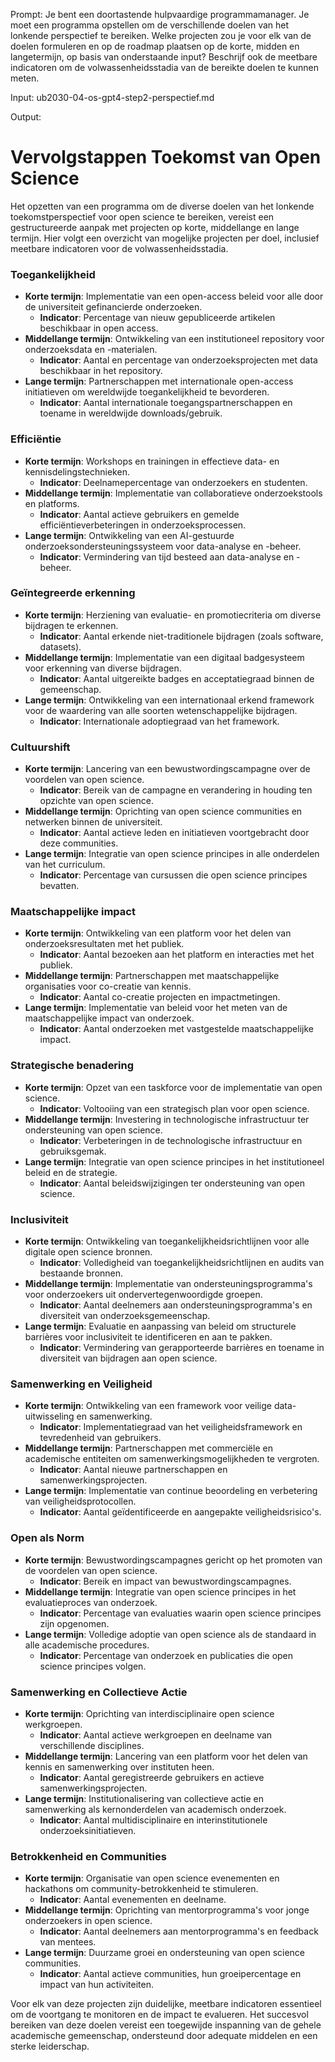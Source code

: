 Prompt: Je bent een doortastende hulpvaardige programmamanager. Je moet een programma opstellen om de verschillende doelen van het lonkende perspectief te bereiken. Welke projecten zou je voor elk van de doelen formuleren en op de roadmap plaatsen op de korte, midden en langetermijn, op basis van onderstaande input? Beschrijf ook de meetbare indicatoren om de volwassenheidsstadia van de bereikte doelen te kunnen meten. 

Input: ub2030-04-os-gpt4-step2-perspectief.md

Output:

# Vervolgstappen Toekomst van Open Science

Het opzetten van een programma om de diverse doelen van het lonkende toekomstperspectief voor open science te bereiken, vereist een gestructureerde aanpak met projecten op korte, middellange en lange termijn. Hier volgt een overzicht van mogelijke projecten per doel, inclusief meetbare indicatoren voor de volwassenheidsstadia.

### Toegankelijkheid

- **Korte termijn**: Implementatie van een open-access beleid voor alle door de universiteit gefinancierde onderzoeken.
  - **Indicator**: Percentage van nieuw gepubliceerde artikelen beschikbaar in open access.
- **Middellange termijn**: Ontwikkeling van een institutioneel repository voor onderzoeksdata en -materialen.
  - **Indicator**: Aantal en percentage van onderzoeksprojecten met data beschikbaar in het repository.
- **Lange termijn**: Partnerschappen met internationale open-access initiatieven om wereldwijde toegankelijkheid te bevorderen.
  - **Indicator**: Aantal internationale toegangspartnerschappen en toename in wereldwijde downloads/gebruik.

### Efficiëntie

- **Korte termijn**: Workshops en trainingen in effectieve data- en kennisdelingstechnieken.
  - **Indicator**: Deelnamepercentage van onderzoekers en studenten.
- **Middellange termijn**: Implementatie van collaboratieve onderzoekstools en platforms.
  - **Indicator**: Aantal actieve gebruikers en gemelde efficiëntieverbeteringen in onderzoeksprocessen.
- **Lange termijn**: Ontwikkeling van een AI-gestuurde onderzoeksondersteuningssysteem voor data-analyse en -beheer.
  - **Indicator**: Vermindering van tijd besteed aan data-analyse en -beheer.

### Geïntegreerde erkenning

- **Korte termijn**: Herziening van evaluatie- en promotiecriteria om diverse bijdragen te erkennen.
  - **Indicator**: Aantal erkende niet-traditionele bijdragen (zoals software, datasets).
- **Middellange termijn**: Implementatie van een digitaal badgesysteem voor erkenning van diverse bijdragen.
  - **Indicator**: Aantal uitgereikte badges en acceptatiegraad binnen de gemeenschap.
- **Lange termijn**: Ontwikkeling van een internationaal erkend framework voor de waardering van alle soorten wetenschappelijke bijdragen.
  - **Indicator**: Internationale adoptiegraad van het framework.

### Cultuurshift

- **Korte termijn**: Lancering van een bewustwordingscampagne over de voordelen van open science.
  - **Indicator**: Bereik van de campagne en verandering in houding ten opzichte van open science.
- **Middellange termijn**: Oprichting van open science communities en netwerken binnen de universiteit.
  - **Indicator**: Aantal actieve leden en initiatieven voortgebracht door deze communities.
- **Lange termijn**: Integratie van open science principes in alle onderdelen van het curriculum.
  - **Indicator**: Percentage van cursussen die open science principes bevatten.

### Maatschappelijke impact

- **Korte termijn**: Ontwikkeling van een platform voor het delen van onderzoeksresultaten met het publiek.
  - **Indicator**: Aantal bezoeken aan het platform en interacties met het publiek.
- **Middellange termijn**: Partnerschappen met maatschappelijke organisaties voor co-creatie van kennis.
  - **Indicator**: Aantal co-creatie projecten en impactmetingen.
- **Lange termijn**: Implementatie van beleid voor het meten van de maatschappelijke impact van onderzoek.
  - **Indicator**: Aantal onderzoeken met vastgestelde maatschappelijke impact.

### Strategische benadering

- **Korte termijn**: Opzet van een taskforce voor de implementatie van open science.
  - **Indicator**: Voltooiing van een strategisch plan voor open science.
- **Middellange termijn**: Investering in technologische infrastructuur ter ondersteuning van open science.
  - **Indicator**: Verbeteringen in de technologische infrastructuur en gebruiksgemak.
- **Lange termijn**: Integratie van open science principes in het institutioneel beleid en de strategie.
  - **Indicator**: Aantal beleidswijzigingen ter ondersteuning van open science.

### Inclusiviteit

- **Korte termijn**: Ontwikkeling van toegankelijkheidsrichtlijnen voor alle digitale open science bronnen.
  - **Indicator**: Volledigheid van toegankelijkheidsrichtlijnen en audits van bestaande bronnen.
- **Middellange termijn**: Implementatie van ondersteuningsprogramma's voor onderzoekers uit ondervertegenwoordigde groepen.
  - **Indicator**: Aantal deelnemers aan ondersteuningsprogramma's en diversiteit van onderzoeksgemeenschap.
- **Lange termijn**: Evaluatie en aanpassing van beleid om structurele barrières voor inclusiviteit te identificeren en aan te pakken.
  - **Indicator**: Vermindering van gerapporteerde barrières en toename in diversiteit van bijdragen aan open science.

### Samenwerking en Veiligheid

- **Korte termijn**: Ontwikkeling van een framework voor veilige data-uitwisseling en samenwerking.
  - **Indicator**: Implementatiegraad van het veiligheidsframework en tevredenheid van gebruikers.
- **Middellange termijn**: Partnerschappen met commerciële en academische entiteiten om samenwerkingsmogelijkheden te vergroten.
  - **Indicator**: Aantal nieuwe partnerschappen en samenwerkingsprojecten.
- **Lange termijn**: Implementatie van continue beoordeling en verbetering van veiligheidsprotocollen.
  - **Indicator**: Aantal geïdentificeerde en aangepakte veiligheidsrisico's.

### Open als Norm

- **Korte termijn**: Bewustwordingscampagnes gericht op het promoten van de voordelen van open science.
  - **Indicator**: Bereik en impact van bewustwordingscampagnes.
- **Middellange termijn**: Integratie van open science principes in het evaluatieproces van onderzoek.
  - **Indicator**: Percentage van evaluaties waarin open science principes zijn opgenomen.
- **Lange termijn**: Volledige adoptie van open science als de standaard in alle academische procedures.
  - **Indicator**: Percentage van onderzoek en publicaties die open science principes volgen.

### Samenwerking en Collectieve Actie

- **Korte termijn**: Oprichting van interdisciplinaire open science werkgroepen.
  - **Indicator**: Aantal actieve werkgroepen en deelname van verschillende disciplines.
- **Middellange termijn**: Lancering van een platform voor het delen van kennis en samenwerking over instituten heen.
  - **Indicator**: Aantal geregistreerde gebruikers en actieve samenwerkingsprojecten.
- **Lange termijn**: Institutionalisering van collectieve actie en samenwerking als kernonderdelen van academisch onderzoek.
  - **Indicator**: Aantal multidisciplinaire en interinstitutionele onderzoeksinitiatieven.

### Betrokkenheid en Communities

- **Korte termijn**: Organisatie van open science evenementen en hackathons om community-betrokkenheid te stimuleren.
  - **Indicator**: Aantal evenementen en deelname.
- **Middellange termijn**: Oprichting van mentorprogramma's voor jonge onderzoekers in open science.
  - **Indicator**: Aantal deelnemers aan mentorprogramma's en feedback van mentees.
- **Lange termijn**: Duurzame groei en ondersteuning van open science communities.
  - **Indicator**: Aantal actieve communities, hun groeipercentage en impact van hun activiteiten.

Voor elk van deze projecten zijn duidelijke, meetbare indicatoren essentieel om de voortgang te monitoren en de impact te evalueren. Het succesvol bereiken van deze doelen vereist een toegewijde inspanning van de gehele academische gemeenschap, ondersteund door adequate middelen en een sterke leiderschap.